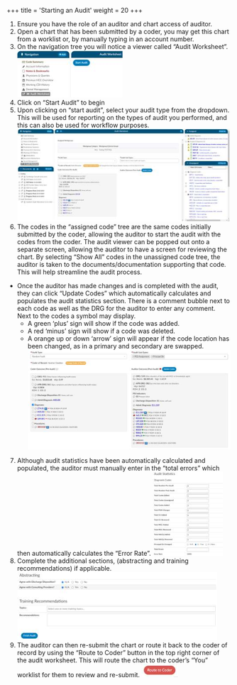 +++
title = 'Starting an Audit'
weight = 20
+++

1. Ensure you have the role of an auditor and chart access of auditor.
2. Open a chart that has been submitted by a coder, you may get this chart from a worklist
or, by manually typing in an account number.
3. On the navigation tree you will notice a viewer called “Audit Worksheet”.
![Audit Worksheet](image-306.jpg)
4. Click on “Start Audit” to begin
5. Upon clicking on “start audit”, select your audit type
from the dropdown. This will be used for reporting on the types of audit you
performed, and this can also be used for workflow purposes.
![Start Audit](image-305.jpg)
6. The codes in the “assigned code” tree are the same codes initially submitted by the
coder, allowing the auditor to start the audit with the codes from the coder. The audit
viewer can be popped out onto a separate screen, allowing the auditor to have a screen
for reviewing the chart. By selecting “Show All” codes in the unassigned code tree, the
auditor is taken to the documents/documentation supporting that code. This will help
streamline the audit process.
  - Once the auditor has made changes and is completed with the audit, they can click “Update Codes”
  which automatically calculates and populates the audit statistics section. There is a comment bubble
  next to each code as well as the DRG for the auditor to enter any comment. Next to the codes a
  symbol may display.
    - A green ‘plus’ sign will show if the code was added.
    - A red ‘minus’ sign will show if a code was deleted.
    - A orange up or down ‘arrow’ sign will appear if the code location has been changed, as
    in a primary and secondary are swapped.
    ![Auditor Changes](image-307.jpg)
7. Although audit statistics have been automatically calculated and populated, the auditor must 
manually enter in the “total errors” which then automatically calculates the “Error Rate”.
![Audit Statistics](image-309.jpg)
8. Complete the additional sections, (abstracting and training recommendations) if applicable.
![Training Recommendations](image-310.jpg)
9.  The auditor can then re-submit the chart or route it back to the coder of record by using the
“Route to Coder” button in the top right corner of the audit worksheet. This will route the chart to
the coder’s “You” worklist for them to review and re-submit.
![Route to Coder](image-308.jpg)
